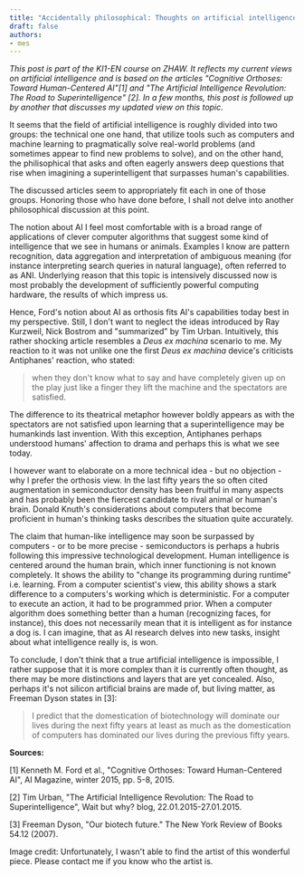 ```yaml
---
title: "Accidentally philosophical: Thoughts on artificial intelligence I"
draft: false
authors:
- mes
---
```

*This post is part of the KI1-EN course on ZHAW. It reflects my current views on artificial intelligence and is based on the articles "Cognitive Orthoses: Toward Human-Centered AI"[1] and "The Artificial Intelligence Revolution: The Road to Superintelligence" [2]. In a few months, this post is followed up by another that discusses my updated view on this topic.*

It seems that the field of artificial intelligence is roughly divided into two groups: the technical one one hand, that utilize tools such as computers and machine learning to pragmatically solve real-world problems (and sometimes appear to find new problems to solve), and on the other hand, the philisophical that asks and often eagerly answers deep questions that rise when imagining a superintelligent that surpasses human's capabilities.

The discussed articles seem to appropriately fit each in one of those groups. Honoring those who have done before, I shall not delve into another philosophical discussion at this point.

The notion about AI I feel most comfortable with is a broad range of applications of clever computer algorithms that suggest some kind of intelligence that we see in humans or animals. Examples I know are pattern recognition, data aggregation and interpretation of ambiguous meaning (for instance interpreting search queries in natural language), often referred to as ANI. Underlying reason that this topic is intensively discussed now is most probably the development of sufficiently powerful computing hardware, the results of which impress us.

Hence, Ford's notion about AI as orthosis fits AI's capabilities today best in my perspective. Still, I don't want to neglect the ideas introduced by Ray Kurzweil, Nick Bostrom and "summarized" by Tim Urban. Intuitively, this rather shocking article resembles a *Deus ex machina* scenario to me. My reaction to it was not unlike one the first *Deus ex machina* device's criticists Antiphanes' reaction, who stated:

> when they don't know what to say
> and have completely given up on the play
> just like a finger they lift the machine
> and the spectators are satisfied.

The difference to its theatrical metaphor however boldly appears as with the spectators are not satisfied upon learning that a superintelligence may be humankinds last invention. With this exception, Antiphanes perhaps understood humans' affection to drama and perhaps this is what we see today.

I however want to elaborate on a more technical idea - but no objection - why I prefer the orthosis view. In the last fifty years the so often cited augmentation in semiconductor density has been fruitful in many aspects and has probably been the fiercest candidate to rival animal or human's brain. Donald Knuth's considerations about computers that become proficient in human's thinking tasks describes the situation quite accurately.

The claim that human-like intelligence may soon be surpassed by computers - or to be more precise - semiconductors is perhaps a hubris following this impressive technological development. Human intelligence is centered around the human brain, which inner functioning is not known completely. It shows the ability to "change its programming during runtime" i.e. learning. From a computer scientist's view, this ability shows a stark difference to a computers's working which is deterministic. For a computer to execute an action, it had to be programmed prior. When a computer algorithm does something better than a human (recognizing faces, for instance), this does not necessarily mean that it is intelligent as for instance a dog is. I can imagine, that as AI research delves into new tasks, insight about what intelligence really is, is won.

To conclude, I don't think that a true artificial intelligence is impossible, I rather suppose that it is more complex than it is currently often thought, as there may be more distinctions and layers that are yet concealed. Also, perhaps it's not silicon artificial brains are made of, but living matter, as Freeman Dyson states in [3]:

> I predict that the domestication of biotechnology will dominate our lives during the next fifty years at least as much as the domestication of computers has dominated our lives during the previous fifty years.


**Sources:**

[1] Kenneth M. Ford et al., "Cognitive Orthoses: Toward Human-Centered AI", AI Magazine, winter 2015, pp. 5-8, 2015.

[2] Tim Urban, "The Artificial Intelligence Revolution: The Road to Superintelligence", Wait but why? blog, 22.01.2015-27.01.2015.

[3] Freeman Dyson, "Our biotech future." The New York Review of Books 54.12 (2007).

Image credit: Unfortunately, I wasn't able to find the artist of this wonderful piece. Please contact me if you know who the artist is.